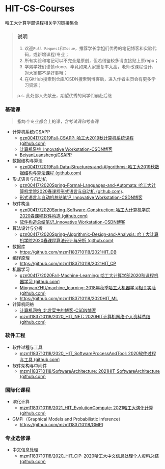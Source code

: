 # HIT-CS-Courses

哈工大计算学部课程相关学习链接集合

> ### 说明
> 1. 欢迎`Pull Request`和`Issue`，推荐学长学姐们优秀的笔记博客和实验代码，或新增课程/专业；
> 2. 所有实验和笔记可以不完全是原创，但若借鉴较多请直接贴上原repo；
> 3. 学弟学妹们谨慎clone，毕竟如果大家重复率太高，老师改课程设计，对大家都不是好事哦；
> 4. 在GitHub搜索到仓库/CSDN搜索到博客后，进入作者主页会有更多学习资源；
>
> p.s. 此处鄙人先献丑，期望优秀的同学们前赴后继

### 基础课

> 指每个专业都会上的课，含考试课和考查课

- 计算机系统/CSAPP
	- [gzn00417/2019Fall-CSAPP: 哈工大2019秋计算机系统课程 (github.com)](https://github.com/gzn00417/2019Fall-CSAPP)
	- [计算机系统_Innovative Workstation-CSDN博客](https://blog.csdn.net/gzn00417/category_9707655.html)
	- [BeiyanLuansheng/CSAPP](https://github.com/BeiyanLuansheng/CSAPP)
- 数据结构与算法
	- [gzn00417/2019Fall-Data-Structures-and-Algorithms: 哈工大2019秋数据结构与算法课程 (github.com)](https://github.com/gzn00417/2019Fall-Data-Structures-and-Algorithms)
- 形式语言与自动机
	- [gzn00417/2020Spring-Formal-Languages-and-Automata: 哈工大计算机学院2020春课程形式语言与自动机 (github.com)](https://github.com/gzn00417/2020Spring-Formal-Languages-and-Automata)、
	- [形式语言与自动机总结笔记_Innovative Workstation-CSDN博客](https://blog.csdn.net/gzn00417/article/details/106885612)
- 软件构造
	- [gzn00417/2020Spring-Software-Construction: 哈工大计算机学院2020春课程软件构造 (github.com)](https://github.com/gzn00417/2020Spring-Software-Construction)
	- [软件构造总结笔记_Innovative Workstation-CSDN博客](https://blog.csdn.net/gzn00417/article/details/107017572)
- 算法设计与分析
	- [gzn00417/2020Spring-Algorithmic-Design-and-Analysis: 哈工大计算机学院2020春课程算法设计与分析 (github.com)](https://github.com/gzn00417/2020Spring-Algorithmic-Design-and-Analysis)
- 数据库
  - https://github.com/mzm1183710118/2021HIT_DB
- 编译原理
  - https://github.com/mzm1183710118/2021HIT_CP
- 机器学习
	- [gzn00417/2020Fall-Machine-Learning: 哈工大计算学部2020秋课程机器学习 (github.com)](https://github.com/gzn00417/2020Fall-Machine-Learning)
	- [MingyanZHU/machine_learning: 2018年秋季哈工大机器学习相关实验 (github.com)](https://github.com/MingyanZHU/machine_learning)
  - https://github.com/mzm1183710118/2020HIT_ML
- 计算机网络
	- [计算机网络_北言栾生的博客-CSDN博客](https://blog.csdn.net/weixin_44940258/category_10644107.html)
	- [mzm1183710118/2020_HIT_NET: 2020HIT计算机网络个人资料总结 (github.com)](https://github.com/mzm1183710118/2020_HIT_NET)

### 软件工程

- 软件过程与工具
  - [mzm1183710118/2020_HIT_SoftwareProcessAndTool: 2020软件过程与工具 (github.com)](https://github.com/mzm1183710118/2020_HIT_SoftwareProcessAndTool)
- 软件架构与中间件
  - [mzm1183710118/SoftwareArchitecture: 2021HIT_SoftwareArchitecture (github.com)](https://github.com/mzm1183710118/SoftwareArchitecture)

### 国际化课程

- 演化计算
  - [mzm1183710118/2021_HIT_EvolutionCompute: 2021哈工大演化计算 (github.com)](https://github.com/mzm1183710118/2021_HIT_EvolutionCompute)
- GMPI（Graphical Models and Probabilistic Inference）
  - https://github.com/mzm1183710118/GMPI

### 专业选修课

- 中文信息处理
  - [mzm1183710118/2020_HIT_CIP: 2020哈工大中文信息处理个人资料总结 (github.com)](https://github.com/mzm1183710118/2020_HIT_CIP)
